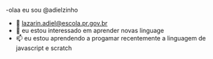 -olaa eu sou @adielzinho
- 👀 lazarin.adiel@escola.pr.gov.br
- 🌱 eu estou interessado em aprender novas linguage
- 📫 eu estou aprendendo a progamar recentemente a linguagem de javascript e scratch

